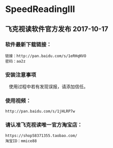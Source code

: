 # SpeedReadingIII
## 飞克视读软件官方发布 2017-10-17

### 软件最新下载链接：
    链接：http://pan.baidu.com/s/1eRHqNVO
    密码：aa2z

### 安装注意事项
    使用过程中若有发现误报，请添加信任。

### 使用视频：
    http://pan.baidu.com/s/1jHLRP7w

### 请认准飞克视读唯一官方淘宝店：
    https://shop58371355.taobao.com/
    淘宝ID：mmice88

